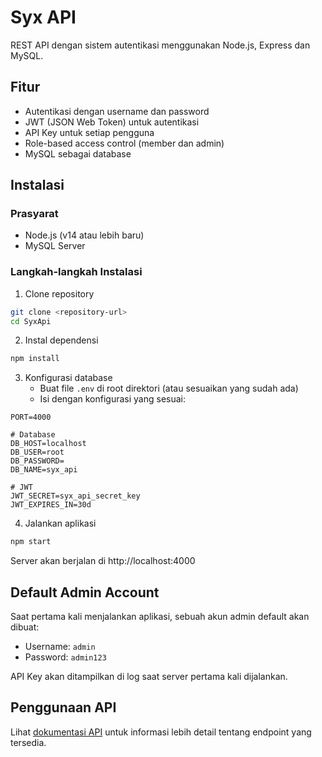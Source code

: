 # Syx API

REST API dengan sistem autentikasi menggunakan Node.js, Express dan MySQL.

## Fitur

- Autentikasi dengan username dan password
- JWT (JSON Web Token) untuk autentikasi
- API Key untuk setiap pengguna
- Role-based access control (member dan admin)
- MySQL sebagai database

## Instalasi

### Prasyarat

- Node.js (v14 atau lebih baru)
- MySQL Server

### Langkah-langkah Instalasi

1. Clone repository
```bash
git clone <repository-url>
cd SyxApi
```

2. Instal dependensi
```bash
npm install
```

3. Konfigurasi database
   - Buat file `.env` di root direktori (atau sesuaikan yang sudah ada)
   - Isi dengan konfigurasi yang sesuai:
```
PORT=4000

# Database
DB_HOST=localhost
DB_USER=root
DB_PASSWORD=
DB_NAME=syx_api

# JWT
JWT_SECRET=syx_api_secret_key
JWT_EXPIRES_IN=30d
```

4. Jalankan aplikasi
```bash
npm start
```

Server akan berjalan di http://localhost:4000

## Default Admin Account

Saat pertama kali menjalankan aplikasi, sebuah akun admin default akan dibuat:

- Username: `admin`
- Password: `admin123`

API Key akan ditampilkan di log saat server pertama kali dijalankan.

## Penggunaan API

Lihat [dokumentasi API](docs.md) untuk informasi lebih detail tentang endpoint yang tersedia. 
